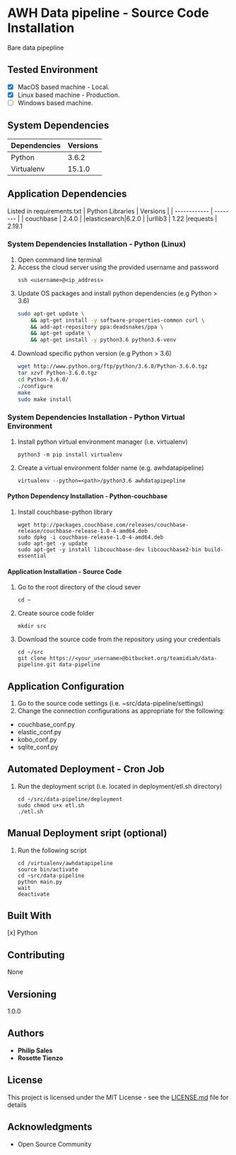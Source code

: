 # AWH Data pipeline - Source Code Installation
Bare data pipepline 

## Tested Environment
- [x] MacOS based machine - Local.
- [x] Linux based machine - Production. 
- [ ] Windows based machine. 

## System Dependencies

| Dependencies | Versions |
| ------------ | -------- |
| Python       | 3.6.2    |
| Virtualenv   | 15.1.0   |

## Application Dependencies
Listed in requirements.txt
| Python Libraries | Versions |
| ------------ | -------- |
| couchbase    | 2.4.0 |
|elasticsearch|6.2.0 |
|urllib3 | 1.22
|requests | 2.19.1

### System Dependencies Installation - Python (Linux)
1. Open command line terminal
1. Access the cloud server using the provided username and password
    ```
    ssh <username>@<ip_address>
    ```
1. Update OS packages and install python dependencies (e.g Python > 3.6)
    ```bash
    sudo apt-get update \
        && apt-get install -y software-properties-common curl \
        && add-apt-repository ppa:deadsnakes/ppa \
        && apt-get update \
        && apt-get install -y python3.6 python3.6-venv
    ```
1. Download specific python version (e.g Python > 3.6)
    ```bash
    wget http://www.python.org/ftp/python/3.6.0/Python-3.6.0.tgz
    tar xzvf Python-3.6.0.tgz
    cd Python-3.6.0/
    ./configure
    make
    sudo make install
    ```
    
### System Dependencies Installation - Python Virtual Environment
1. Install python virtual environment manager (i.e. virtualenv)
    ```
    python3 -m pip install virtualenv
    ```
1. Create a virtual environment folder name (e.g. awhdatapipeline) 
    ```
    virtualenv --python=<path>/python3.6 awhdatapipepline
    ```
    
#### Python Dependency Installation - Python-couchbase
1. Install couchbase-python library
    ```
    wget http://packages.couchbase.com/releases/couchbase-release/couchbase-release-1.0-4-amd64.deb
    sudo dpkg -i couchbase-release-1.0-4-amd64.deb
    sudo apt-get -y update 
    sudo apt-get -y install libcouchbase-dev libcouchbase2-bin build-essential
    ```
  
#### Application Installation - Source Code
1. Go to the root directory of the cloud sever 
    ```
    cd ~
    ```
1. Create source code folder
    ```
    mkdir src
    ```
1. Download the source code from the repository using your credentials
    ```
    cd ~/src
    git clone https://<your_username>@bitbucket.org/teamidiah/data-pipeline.git data-pipeline
    ```

## Application Configuration
1. Go to the source code settings (i.e. ~src/data-pipeline/settings)
1. Change the connection configurations as appropriate for the following:
- couchbase_conf.py
- elastic_conf.py
- kobo_conf.py
- sqlite_conf.py

## Automated Deployment - Cron Job
1. Run the deployment script (i.e. located in deployment/etl.sh directory)
    ``` 
    cd ~/src/data-pipeline/deployment
    sudo chmod u+x etl.sh
    ./etl.sh
    ```

## Manual Deployment sript (optional)
1. Run the following script
    ```
    cd /virtualenv/awhdatapipeline
    source bin/activate
    cd ~src/data-pipeline
    python main.py
    wait
    deactivate
    ```

## Built With

[x] Python

## Contributing
None
## Versioning
1.0.0
## Authors
* **Philip Sales** 
* **Rosette Tienzo** 
## License

This project is licensed under the MIT License - see the [LICENSE.md](LICENSE.md) file for details

## Acknowledgments

* Open Source Community 

